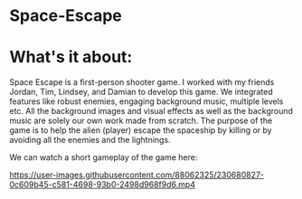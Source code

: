 # Space-Escape

# What's it about:
 Space Escape is a first-person shooter game. I worked with my friends Jordan, Tim, Lindsey, and Damian to develop this game. We integrated features like robust enemies, engaging background music, multiple levels etc. All the background images and visual effects as well as the background music are solely our own work made from scratch. The purpose of the game is to help the alien (player) escape the spaceship by killing or by avoiding all the enemies and the lightnings.
 
We can watch a short gameplay of the game here:


https://user-images.githubusercontent.com/88062325/230680827-0c609b45-c581-4698-93b0-2498d968f9d6.mp4

